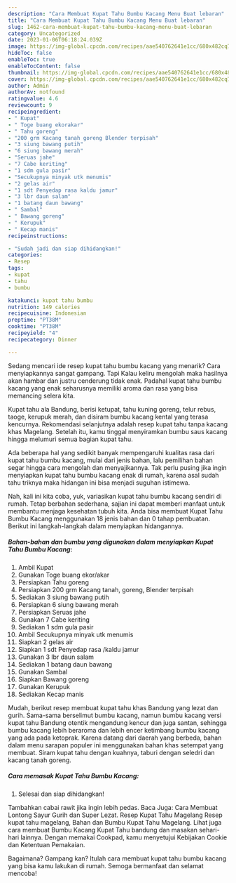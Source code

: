 ```yaml
---
description: "Cara Membuat Kupat Tahu Bumbu Kacang Menu Buat lebaran"
title: "Cara Membuat Kupat Tahu Bumbu Kacang Menu Buat lebaran"
slug: 1462-cara-membuat-kupat-tahu-bumbu-kacang-menu-buat-lebaran
category: Uncategorized
date: 2023-01-06T06:18:24.039Z
image: https://img-global.cpcdn.com/recipes/aae540762641e1cc/680x482cq70/kupat-tahu-bumbu-kacang-foto-resep-utama.jpg
hideToc: false
enableToc: true
enableTocContent: false
thumbnail: https://img-global.cpcdn.com/recipes/aae540762641e1cc/680x482cq70/kupat-tahu-bumbu-kacang-foto-resep-utama.jpg
cover: https://img-global.cpcdn.com/recipes/aae540762641e1cc/680x482cq70/kupat-tahu-bumbu-kacang-foto-resep-utama.jpg
author: Admin
authorAv: notfound
ratingvalue: 4.6
reviewcount: 9
recipeingredient:
- " Kupat"
- " Toge buang ekorakar"
- " Tahu goreng"
- "200 grm Kacang tanah goreng Blender terpisah"
- "3 siung bawang putih"
- "6 siung bawang merah"
- "Seruas jahe"
- "7 Cabe keriting"
- "1 sdm gula pasir"
- "Secukupnya minyak utk menumis"
- "2 gelas air"
- "1 sdt Penyedap rasa kaldu jamur"
- "3 lbr daun salam"
- "1 batang daun bawang"
- " Sambal"
- " Bawang goreng"
- " Kerupuk"
- " Kecap manis"
recipeinstructions:

- "Sudah jadi dan siap dihidangkan!"
categories:
- Resep
tags:
- kupat
- tahu
- bumbu

katakunci: kupat tahu bumbu 
nutrition: 149 calories
recipecuisine: Indonesian
preptime: "PT38M"
cooktime: "PT38M"
recipeyield: "4"
recipecategory: Dinner

---
```



Sedang mencari ide resep kupat tahu bumbu kacang yang menarik? Cara menyiapkannya sangat gampang. Tapi Kalau keliru mengolah maka hasilnya akan hambar dan justru cenderung tidak enak. Padahal kupat tahu bumbu kacang yang enak seharusnya memiliki aroma dan rasa yang bisa memancing selera kita.


Kupat tahu ala Bandung, berisi ketupat, tahu kuning goreng, telur rebus, taoge, kerupuk merah, dan disiram bumbu kacang kental yang terasa kencurnya. Rekomendasi selanjutnya adalah resep kupat tahu tanpa kacang khas Magelang. Setelah itu, kamu tinggal menyiramkan bumbu saus kacang hingga melumuri semua bagian kupat tahu.

Ada beberapa hal yang sedikit banyak mempengaruhi kualitas rasa dari kupat tahu bumbu kacang, mulai dari jenis bahan, lalu pemilihan bahan segar hingga cara mengolah dan menyajikannya. Tak perlu pusing jika ingin menyiapkan kupat tahu bumbu kacang enak di rumah, karena asal sudah tahu triknya maka hidangan ini bisa menjadi suguhan istimewa.


Nah, kali ini kita coba, yuk, variasikan kupat tahu bumbu kacang sendiri di rumah. Tetap berbahan sederhana, sajian ini dapat memberi manfaat untuk membantu menjaga kesehatan tubuh kita. Anda bisa membuat Kupat Tahu Bumbu Kacang menggunakan 18 jenis bahan dan 0 tahap pembuatan. Berikut ini langkah-langkah dalam menyiapkan hidangannya.

<!--inarticleads1-->

##### Bahan-bahan dan bumbu yang digunakan dalam menyiapkan Kupat Tahu Bumbu Kacang:

1. Ambil  Kupat
1. Gunakan  Toge buang ekor/akar
1. Persiapkan  Tahu goreng
1. Persiapkan 200 grm Kacang tanah, goreng, Blender terpisah
1. Sediakan 3 siung bawang putih
1. Persiapkan 6 siung bawang merah
1. Persiapkan Seruas jahe
1. Gunakan 7 Cabe keriting
1. Sediakan 1 sdm gula pasir
1. Ambil Secukupnya minyak utk menumis
1. Siapkan 2 gelas air
1. Siapkan 1 sdt Penyedap rasa /kaldu jamur
1. Gunakan 3 lbr daun salam
1. Sediakan 1 batang daun bawang
1. Gunakan  Sambal
1. Siapkan  Bawang goreng
1. Gunakan  Kerupuk
1. Sediakan  Kecap manis


Mudah, berikut resep membuat kupat tahu khas Bandung yang lezat dan gurih. Sama-sama berselimut bumbu kacang, namun bumbu kacang versi kupat tahu Bandung otentik mengandung kencur dan juga santan, sehingga bumbu kacang lebih beraroma dan lebih encer ketimbang bumbu kacang yang ada pada ketoprak. Karena datang dari daerah yang berbeda, bahan dalam menu sarapan populer ini menggunakan bahan khas setempat yang membuat. Siram kupat tahu dengan kuahnya, taburi dengan seledri dan kacang tanah goreng. 

<!--inarticleads2-->

##### Cara memasak Kupat Tahu Bumbu Kacang:


1. Selesai dan siap dihidangkan!

Tambahkan cabai rawit jika ingin lebih pedas. Baca Juga: Cara Membuat Lontong Sayur Gurih dan Super Lezat. Resep Kupat Tahu Magelang Resep kupat tahu magelang, Bahan dan Bumbu Kupat Tahu Magelang. Lihat juga cara membuat Bumbu Kacang Kupat Tahu bandung dan masakan sehari-hari lainnya. Dengan memakai Cookpad, kamu menyetujui Kebijakan Cookie dan Ketentuan Pemakaian. 

Bagaimana? Gampang kan? Itulah cara membuat kupat tahu bumbu kacang yang bisa kamu lakukan di rumah. Semoga bermanfaat dan selamat mencoba!
